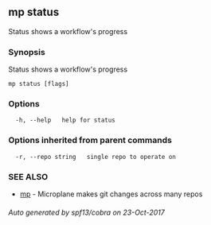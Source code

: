 ## mp status

Status shows a workflow's progress

### Synopsis


Status shows a workflow's progress

```
mp status [flags]
```

### Options

```
  -h, --help   help for status
```

### Options inherited from parent commands

```
  -r, --repo string   single repo to operate on
```

### SEE ALSO
* [mp](mp.md)	 - Microplane makes git changes across many repos

###### Auto generated by spf13/cobra on 23-Oct-2017
